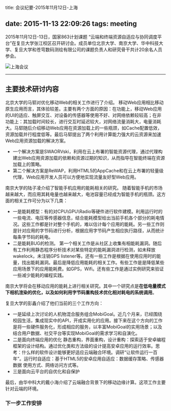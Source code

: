title: 会议纪要-2015年11月12日-上海

date: 2015-11-13 22:09:26
tags: meeting
---


2015年11月12日-13日，国家863计划课题 “云端和终端资源自适应与协同调度平台”在复旦大学张江校区召开研讨会。成员单位北京大学、南京大学、华中科技大学、复旦大学和苍穹数码测绘有限公司的课题负责人和研究骨干共计20余名人员参会。


![上海会议](/meeting-shanghai.jpg)


<!--more-->

---

## 主要技术研讨内容

北京大学的马郓对优化移动Web的相关工作进行了介绍。
移动Web应用相比移动原生应用而言，其体验较差。主要有两个方面的原因：在功能上，移动Web应用的UI的适应、触屏交互、对设备的传感器等使用不好、对网络依赖较较高；在非功能上：其加载时间较长，进行交互时延迟较大，对网络流量消耗大，电量消耗大。马郓随后介绍移动Web应用在资源加载上的一些瓶颈，如Cache配置低效，资源加载并行程度低等。最后马郓提出了两个利用计算能力强大的云资源来加速Web应用资源加载的解决方案。
* 一个解决方案是SWAORVski，利用在云上布署的智能资源代理，通过代理构建出Web应用资源加载的依赖和资源过期的知识，从而指导在智能终端在资源加载上的策略。
* 第二个解决方案是ReWAP，利用HTML5的AppCache和在云上布署的轻量级代理，Web应用开发人员可以方便地实现流量友好型Web应用。


南京大学的陆子凌介绍了智能手机应用的能耗相关的研究。
随着智能手机的市场越来越大，而应用其耗电量也越来越大，电池容量已经成为智能手机的瓶颈。这方面的相关工作可分为以下几类：
* 一是能耗模型：有的对CPU\GPU\Radio等硬件进行软件建模。利用运行时的一些电流、电压等传感器信息，结合能耗模型给出当前手机各个部分的耗电情况。这些工作都是针对整个手机的，难以估计每个应用的能耗。另一些工作则是针对应用的字节码进行分析，根据应用字节码产生相应执行路径，从而统计每条字节码的耗电。
* 二是能耗BUG的检测。
第一个相关工作是从社区上收集有相能耗漏洞。随后有工作利用静态程序分析技术对某些特定的能耗漏洞进行检测，如未释放wakelock，未注销GPS listener等。还有一些工作是根据在使用应用时的能量，找出能耗漏洞。最后是降低应用能耗的相关工作。有些工作是是降低某些应用场景下的应用能耗费。如GPS，Wifi。还有些工作是通过实例研究来验证一些减少能耗的编程实践。

南京大学将会在移动应用的能耗上进行相关研究。其中一个研究点是**在低电量模式下相机渲染的优化，以及如何利用字节码重构技术优化相对耗电的系统调用**。


复旦大学的彭鑫介绍了他们当前的三个工作方向：
* 一是延续上次讨论的人机物混合服务组合MobiGoal。近几个月来，已经围绕校园生活，集成现实中的API，开成实用化的应用。接下来在这个方向的工作是将一些硬件服务化，形成相应的服务，以丰富MobiGoal的实用场景；以及结合用户数据、社交平台等实现MobiGoal的需求学习和自演化。
* 二是面向终端应用的优化
静态重构，界面重构，设计重构：探索适于安卓编程框架的设计结构。通过优化类和方法级的设计提高安卓应用的运行效率。思考：什么样的软件设计能够更好适应云端融合环境。调研“让软件运行一百年”。运行时自适应：基于HTML5的安卓应用自适应：数据缓存策略、传感器数据 使用方式、网络访问方式等。
* 三是面向云平台的自优化和自保护


最后，由华中科大的戴小海介绍了云端融合背景下的移动边缘计算。这项工作主要针对云端的环境。


### 下一步工作安排




